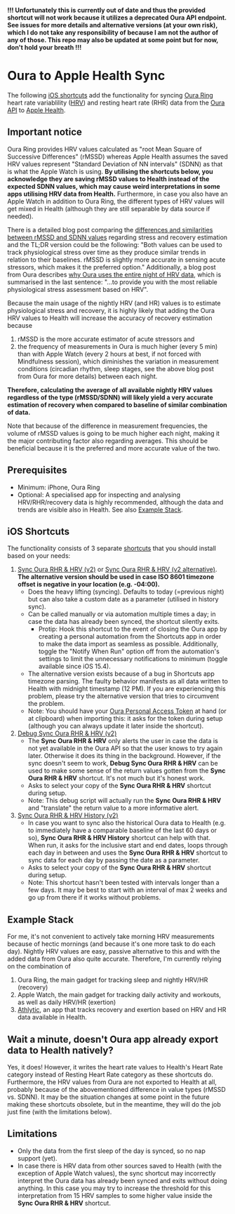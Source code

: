 **!!! Unfortunately this is currently out of date and thus the provided shortcut will not work because it utilizes a deprecated Oura API endpoint. See issues for more details and alternative versions (at your own risk), which I do not take any responsibility of because I am not the author of any of those. This repo may also be updated at some point but for now, don't hold your breath !!!**
# Oura to Apple Health Sync
The following [iOS shortcuts](#ios-shortcuts) add the functionality for syncing [Oura Ring](https://ouraring.com/) heart rate variablility ([HRV](https://en.wikipedia.org/wiki/Heart_rate_variability)) and resting heart rate (RHR) data from the [Oura API](https://cloud.ouraring.com/docs/) to [Apple Health](https://www.apple.com/ios/health/). 

## Important notice
Oura Ring provides HRV values calculated as "root Mean Square of Successive Differences" (rMSSD) whereas Apple Health assumes the saved HRV values represent "Standard Deviation of NN intervals" (SDNN) as that is what the Apple Watch is using. **By utilising the shortcuts below, you acknowledge they are saving rMSSD values to Health instead of the expected SDNN values, which may cause weird interpretations in some apps utilising HRV data from Health.** Furthermore, in case you also have an Apple Watch in addition to Oura Ring, the different types of HRV values will get mixed in Health (although they are still separable by data source if needed).

There is a detailed blog post comparing the [differences and similarities between rMSSD and SDNN values](https://www.hrv4training.com/blog/heart-rate-variability-hrv-features-can-we-use-sdnn-instead-of-rMSSD-a-data-driven-perspective-on-short-term-variability-analysis) regarding stress and recovery estimation and the TL;DR version could be the following: "Both values can be used to track physiological stress over time as they produce similar trends in relation to their baselines. rMSSD is slightly more accurate in sensing acute stressors, which makes it the preferred option." Additionally, a blog post from Oura describes [why Oura uses the entire night of HRV data](https://ouraring.com/blog/hrv-data/), which is summarised in the last sentence: "...to provide you with the most reliable physiological stress assessment based on HRV".

Because the main usage of the nightly HRV (and HR) values is to estimate physiological stress and recovery, it is highly likely that adding the Oura HRV values to Health will increase the accuracy of recovery estimation because 
1. rMSSD is the more accurate estimator of acute stressors and 
2. the frequency of measurements in Oura is much higher (every 5 min) than with Apple Watch (every 2 hours at best, if not forced with Mindfulness session), which diminishes the variation in measurement conditions (circadian rhythm, sleep stages, see the above blog post from Oura for more details) between each night.

**Therefore, calculating the average of all available nightly HRV values regardless of the type (rMSSD/SDNN) will likely yield a very accurate estimation of recovery when compared to baseline of similar combination of data.**

Note that because of the difference in measurement frequencies, the volume of rMSSD values is going to be much higher each night, making it the major contributing factor also regarding averages. This should be beneficial because it is the preferred and more accurate value of the two.

## Prerequisites
* Minimum: iPhone, Oura Ring
* Optional: A specialised app for inspecting and analysing HRV/RHR/recovery data is highly recommended, although the data and trends are visible also in Health. See also [Example Stack](#example-stack).

## iOS Shortcuts
The functionality consists of 3 separate [shortcuts](https://support.apple.com/guide/shortcuts/welcome/ios) that you should install based on your needs:

1. [Sync Oura RHR & HRV (v2)](https://www.icloud.com/shortcuts/cd4567465a154b75a23f0bc0de9ce9e4) or [Sync Oura RHR & HRV (v2 alternative)](https://www.icloud.com/shortcuts/75bca66fb9ba4c12b0eab080e48450a1). **The alternative version should be used in case ISO 8601 timezone offset is negative in your location (e.g. -04:00).**
    * Does the heavy lifting (syncing). Defaults to today (=previous night) but can also take a custom date as a parameter (utilised in history sync).
    * Can be called manually or via automation multiple times a day; in case the data has already been synced, the shortcut silently exits.
        * Protip: Hook this shortcut to the event of closing the Oura app by creating a personal automation from the Shortcuts app in order to make the data import as seamless as possible. Additionally, toggle the "Notify When Run" option off from the automation's settings to limit the unnecessary notifications to minimum (toggle available since iOS 15.4).
    * The alternative version exists because of a bug in Shortcuts app timezone parsing. The faulty behavior manifests as all data written to Health with midnight timestamp (12 PM). If you are experiencing this problem, please try the alternative version that tries to circumvent the problem.
    * Note: You should have your [Oura Personal Access Token](https://cloud.ouraring.com/personal-access-tokens) at hand (or at clipboard) when importing this: it asks for the token during setup (although you can always update it later inside the shortcut).
2. [Debug Sync Oura RHR & HRV (v2)](https://www.icloud.com/shortcuts/d94f3b90c0cf4b0e91973548705acf1e)
    * The **Sync Oura RHR & HRV** only alerts the user in case the data is not yet available in the Oura API so that the user knows to try again later. Otherwise it does its thing in the background. However, if the sync doesn't seem to work, **Debug Sync Oura RHR & HRV** can be used to make some sense of the return values gotten from the **Sync Oura RHR & HRV** shortcut. It's not much but it's honest work.
    * Asks to select your copy of the **Sync Oura RHR & HRV** shortcut during setup.
    * Note: This debug script will actually run the **Sync Oura RHR & HRV** and "translate" the return value to a more informative alert.
3. [Sync Oura RHR & HRV History (v2)](https://www.icloud.com/shortcuts/b1962f63b0f74cce98bdc45bbf50854e)
    * In case you want to sync also the historical Oura data to Health (e.g. to immediately have a comparable baseline of the last 60 days or so), **Sync Oura RHR & HRV History** shortcut can help with that. When run, it asks for the inclusive start and end dates, loops through each day in between and uses the **Sync Oura RHR & HRV** shortcut to sync data for each day by passing the date as a parameter.
    * Asks to select your copy of the **Sync Oura RHR & HRV** shortcut during setup.
    * Note: This shortcut hasn't been tested with intervals longer than a few days. It may be best to start with an interval of max 2 weeks and go up from there if it works without problems.

## Example Stack
For me, it's not convenient to actively take morning HRV measurements because of hectic mornings (and because it's one more task to do each day). Nightly HRV values are easy, passive alternative to this and with the added data from Oura also quite accurate. Therefore, I'm currently relying on the combination of

1. Oura Ring, the main gadget for tracking sleep and nightly HRV/HR (recovery)
2. Apple Watch, the main gadget for tracking daily activity and workouts, as well as daily HRV/HR (exertion)
3. [Athlytic](https://athlytic.github.io/athlyticapp/), an app that tracks recovery and exertion based on HRV and HR data available in Health.

## Wait a minute, doesn't Oura app already export data to Health natively?
Yes, it does! However, it writes the heart rate values to Health's Heart Rate category instead of Resting Heart Rate category as these shortcuts do. Furthermore, the HRV values from Oura are not exported to Health at all, probably because of the abovementioned difference in value types (rMSSD vs. SDNN). It may be the situation changes at some point in the future making these shortcuts obsolete, but in the meantime, they will do the job just fine (with the limitations below).

## Limitations
* Only the data from the first sleep of the day is synced, so no nap support (yet).
* In case there is HRV data from other sources saved to Health (with the exception of Apple Watch values), the sync shortcut may incorrectly interpret the Oura data has already been synced and exits without doing anything. In this case you may try to increase the threshold for this interpretation from 15 HRV samples to some higher value inside the **Sync Oura RHR & HRV** shortcut.
